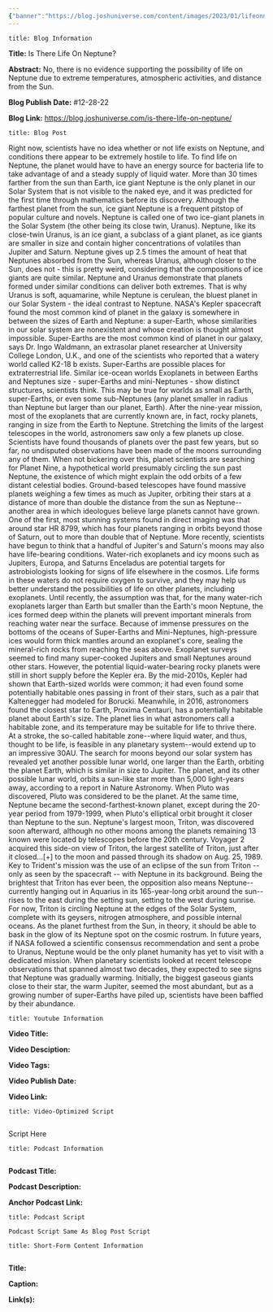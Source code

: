 ```yaml
---
{"banner":"https://blog.joshuniverse.com/content/images/2023/01/lifeonneptune-2--1-.webp","banner_x":0.5,"dg-publish":true,"permalink":"/blog/is-there-life-on-neptune/","dgPassFrontmatter":true,"noteIcon":"","created":"","updated":""}
---
```


```ad-info
title: Blog Information
```

**Title:** Is There Life On Neptune?

**Abstract:** No, there is no evidence supporting the possibility of life on Neptune due to extreme temperatures, atmospheric activities, and distance from the Sun.

**Blog Publish Date:** #12-28-22

**Blog Link:** https://blog.joshuniverse.com/is-there-life-on-neptune/

```ad-abstract
title: Blog Post
```

Right now, scientists have no idea whether or not life exists on Neptune, and conditions there appear to be extremely hostile to life. To find life on Neptune, the planet would have to have an energy source for bacteria life to take advantage of and a steady supply of liquid water.
More than 30 times farther from the sun than Earth, ice giant Neptune is the only planet in our Solar System that is not visible to the naked eye, and it was predicted for the first time through mathematics before its discovery. Although the farthest planet from the sun, ice giant Neptune is a frequent pitstop of popular culture and novels. Neptune is called one of two ice-giant planets in the Solar System (the other being its close twin, Uranus).
Neptune, like its close-twin Uranus, is an ice giant, a subclass of a giant planet, as ice giants are smaller in size and contain higher concentrations of volatiles than Jupiter and Saturn. Neptune gives up 2.5 times the amount of heat that Neptunes absorbed from the Sun, whereas Uranus, although closer to the Sun, does not - this is pretty weird, considering that the compositions of ice giants are quite similar. Neptune and Uranus demonstrate that planets formed under similar conditions can deliver both extremes.
That is why Uranus is soft, aquamarine, while Neptune is cerulean, the bluest planet in our Solar System - the ideal contrast to Neptune. NASA's Kepler spacecraft found the most common kind of planet in the galaxy is somewhere in between the sizes of Earth and Neptune: a super-Earth, whose similarities in our solar system are nonexistent and whose creation is thought almost impossible. Super-Earths are the most common kind of planet in our galaxy, says Dr. Ingo Waldmann, an extrasolar planet researcher at University College London, U.K., and one of the scientists who reported that a watery world called K2-18 b exists. Super-Earths are possible places for extraterrestrial life.
Similar ice-ocean worlds Exoplanets in between Earths and Neptunes size - super-Earths and mini-Neptunes - show distinct structures, scientists think. This may be true for worlds as small as Earth, super-Earths, or even some sub-Neptunes (any planet smaller in radius than Neptune but larger than our planet, Earth). After the nine-year mission, most of the exoplanets that are currently known are, in fact, rocky planets, ranging in size from the Earth to Neptune.
Stretching the limits of the largest telescopes in the world, astronomers saw only a few planets up close. Scientists have found thousands of planets over the past few years, but so far, no undisputed observations have been made of the moons surrounding any of them.
When not bickering over this, planet scientists are searching for Planet Nine, a hypothetical world presumably circling the sun past Neptune, the existence of which might explain the odd orbits of a few distant celestial bodies. Ground-based telescopes have found massive planets weighing a few times as much as Jupiter, orbiting their stars at a distance of more than double the distance from the sun as Neptune--another area in which ideologues believe large planets cannot have grown. One of the first, most stunning systems found in direct imaging was that around star HR 8799, which has four planets ranging in orbits beyond those of Saturn, out to more than double that of Neptune.
More recently, scientists have begun to think that a handful of Jupiter's and Saturn's moons may also have life-bearing conditions. Water-rich exoplanets and icy moons such as Jupiters, Europa, and Saturns Enceladus are potential targets for astrobiologists looking for signs of life elsewhere in the cosmos.
Life forms in these waters do not require oxygen to survive, and they may help us better understand the possibilities of life on other planets, including exoplanets. Until recently, the assumption was that, for the many water-rich exoplanets larger than Earth but smaller than the Earth's moon Neptune, the ices formed deep within the planets will prevent important minerals from reaching water near the surface. Because of immense pressures on the bottoms of the oceans of Super-Earths and Mini-Neptunes, high-pressure ices would form thick mantles around an exoplanet's core, sealing the mineral-rich rocks from reaching the seas above.
Exoplanet surveys seemed to find many super-cooked Jupiters and small Neptunes around other stars. However, the potential liquid-water-bearing rocky planets were still in short supply before the Kepler era. By the mid-2010s, Kepler had shown that Earth-sized worlds were common; it had even found some potentially habitable ones passing in front of their stars, such as a pair that Kaltenegger had modeled for Borucki. Meanwhile, in 2016, astronomers found the closest star to Earth, Proxima Centauri, has a potentially habitable planet about Earth's size.
The planet lies in what astronomers call a habitable zone, and its temperature may be suitable for life to thrive there. At a stroke, the so-called habitable zone--where liquid water, and thus, thought to be life, is feasible in any planetary system--would extend up to an impressive 30AU. The search for moons beyond our solar system has revealed yet another possible lunar world, one larger than the Earth, orbiting the planet Earth, which is similar in size to Jupiter.
The planet, and its other possible lunar world, orbits a sun-like star more than 5,000 light-years away, according to a report in Nature Astronomy. When Pluto was discovered, Pluto was considered to be the planet. At the same time, Neptune became the second-farthest-known planet, except during the 20-year period from 1979-1999, when Pluto's elliptical orbit brought it closer than Neptune to the sun. Neptune's largest moon, Triton, was discovered soon afterward, although no other moons among the planets remaining 13 known were located by telescopes before the 20th century.
Voyager 2 acquired this side-on view of Triton, the largest satellite of Triton, just after it closed...[+] to the moon and passed through its shadow on Aug. 25, 1989. Key to Trident's mission was the use of an eclipse of the sun from Triton -- only as seen by the spacecraft -- with Neptune in its background. Being the brightest that Triton has ever been, the opposition also means Neptune--currently hanging out in Aquarius in its 165-year-long orbit around the sun--rises to the east during the setting sun, setting to the west during sunrise.
For now, Triton is circling Neptune at the edges of the Solar System, complete with its geysers, nitrogen atmosphere, and possible internal oceans. As the planet furthest from the Sun, in theory, it should be able to bask in the glow of its Neptune spot on the cosmic rostrum. In future years, if NASA followed a scientific consensus recommendation and sent a probe to Uranus, Neptune would be the only planet humanity has yet to visit with a dedicated mission.
When planetary scientists looked at recent telescope observations that spanned almost two decades, they expected to see signs that Neptune was gradually warming. Initially, the biggest gaseous giants close to their star, the warm Jupiter, seemed the most abundant, but as a growing number of super-Earths have piled up, scientists have been baffled by their abundance.

```ad-info
title: Youtube Information
```

**Video Title:**

**Video Desciption:**

**Video Tags:**

**Video Publish Date:**

**Video Link:**

```ad-abstract
title: Video-Optimized Script


```

Script Here

```ad-info
title: Podcast Information


```

**Podcast Title:**

**Podcast Description:**

**Anchor Podcast Link:**

```ad-info
title: Podcast Script

Podcast Script Same As Blog Post Script

```


```ad-info
title: Short-Form Content Information


```

**Title:**

**Caption:**

**Link(s):**

